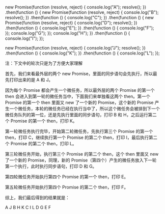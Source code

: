 new Promise(function (resolve, reject) {
  console.log("A");
  resolve();
})
  .then(function () {
    new Promise(function (resolve, reject) {
      console.log("B");
      resolve();
    })
      .then(function () {
        console.log("C");
      })
      .then(function () {
        new Promise(function (resolve, reject) {
          console.log("D");
          resolve();
        })
          .then(function () {
            console.log("E");
          })
          .then(function () {
            console.log("F");
          });
        console.log("G");
      });
    console.log("H");
  })
  .then(function () {
    console.log("I");
  });

new Promise(function (resolve, reject) {
  console.log("J");
  resolve();
})
  .then(function () {
    console.log("K");
  })
  .then(function () {
    console.log("L");
  });

注：下文中的轮次只是为了方便大家理解

首先，我们来看最外层的两个 new Promise，里面的同步语句会先执行，所以最先打印出来的是 A 和 J。

因为每个 Promise 都会产生一个微任务，所以最外层的两个 Promise 的第一个 then 会进入到第一轮的微任务当中，下面我们来单独看这两个 then。第一个 Promise 的第一个 then 里面又 new 了一个新的 Promise，这个新的 Promise 产生一个微任务，本轮的微任务已经在执行当中了，所以这个微任务会被排到下一个微任务队列的第一位，还是先执行里面的同步语句，打印 B 和 H，之后运行第二个 Promise 的第一个 then，打印 K。

第一轮微任务执行完毕，开始第二轮微任务，先执行第三个 Promise 的第一个 then，打印 C，继续执行第一个 Promise 的第二个 then，打印 I，最后执行第二个 Promise 的第二个 then，打印 L。

第三轮微任务开始，执行第三个 Promise 的第二个 then，这个 then 里面又 new 了一个新的 Promise，同理，新的 Promise（第四个）产生的微任务放入下一轮第一个执行，此时执行同步语句，打印 D 和 G。

第四轮微任务开始执行第四个 Promise 的第一个 then，打印 E。

第五轮微任务开始执行第四个 Promise 的第二个 then，打印 F。

综上，我们最后得到的结果就是：

A J B H K C I L D G E F